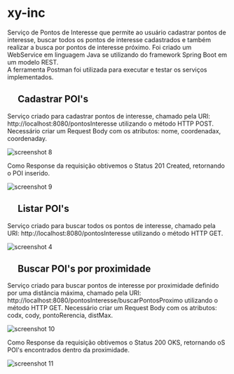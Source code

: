 <h1> xy-inc </h1>

Serviço de Pontos de Interesse que permite ao usuário cadastrar pontos de interesse, buscar todos os pontos de interesse cadastrados e também realizar a busca por pontos de interesse próximo.
Foi criado um WebService em linguagem Java se utilizando do framework Spring Boot em um modelo REST. 
<br>
A ferramenta Postman foi utilizada para executar e testar os serviços implementados.

<ol> <h2> Cadastrar POI's</h2> </ol>

Serviço criado para cadastrar pontos de interesse, chamado pela URI: http://localhost:8080/pontosInteresse utilizando o método HTTP POST.
Necessário criar um Request Body com os atributos: nome, coordenadax, coordenaday.

![screenshot 8](https://user-images.githubusercontent.com/10735013/65834351-677ede80-e2b0-11e9-9cb0-aa4e3d8f5a61.jpg)

Como Response da requisição obtivemos o Status 201 Created, retornando o POI inserido.

![screenshot 9](https://user-images.githubusercontent.com/10735013/65834399-c6445800-e2b0-11e9-94d0-b4b53862d880.jpg)

 <ol> <h2>Listar POI's </h2></ol>
 
Serviço criado para buscar todos os pontos de interesse, chamado pela URI: http://localhost:8080/pontosInteresse utilizando o método HTTP GET.
 
 ![screenshot 4](https://user-images.githubusercontent.com/10735013/65834093-d870c700-e2ad-11e9-81d7-16c990681ace.jpg)
 
  <ol> <h2> Buscar POI's por proximidade</h2> </ol>
 
 Serviço criado para buscar pontos de interesse por proximidade definido por uma distância máxima, chamado pela URI: http://localhost:8080/pontosInteresse/buscarPontosProximo  utilizando o método HTTP GET.
 Necessário criar um Request Body com os atributos: codx, cody, pontoRerencia, distMax.
 
![screenshot 10](https://user-images.githubusercontent.com/10735013/65834447-5d111480-e2b1-11e9-87d1-1e7190e5ca81.jpg)


Como Response da requisição obtivemos o Status 200 OKS, retornando oS POI's encontrados dentro da proximidade.
 
![screenshot 11](https://user-images.githubusercontent.com/10735013/65834469-ae210880-e2b1-11e9-852f-0d47211ea242.jpg)

